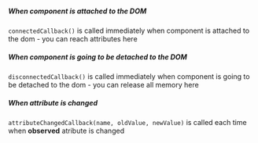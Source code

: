 ##### When component is attached to the DOM
`connectedCallback()`
is called immediately when component is attached to the dom - you can reach attributes here


##### When component is going to be detached to the DOM
`disconnectedCallback()`
is called immediately when component is going to be detached to the dom - you can release all memory here


##### When attribute is changed
`attributeChangedCallback(name, oldValue, newValue)`
is called each time when **observed** atribute is changed